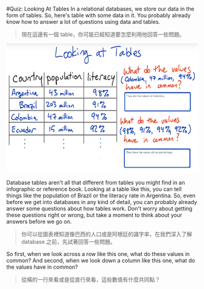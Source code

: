 #Quiz: Looking At Tables
In a relational databases, we store our data in the form of tables. So, here's table with some data in it. You probably already know how to answer a lot of questions using data and tables.
>現在這邊有一個 table，你可能已經知道要怎麼利用他回答一些問題。

![](/assets/lookingAtTable_1.png)


Database tables aren't all that different from tables you might find in an infographic or reference book. Looking at a table like this, you can tell things like the population of Brazil or the literacy rate in Argentina. So, even before we get into databases in any kind of detail, you can probably already answer some questions about how tables work. Don't worry about getting these questions right or wrong, but take a moment to think about your answers before we go on.
>你可以從圖表裡知道像巴西的人口或是阿根廷的識字率，在我們深入了解 database 之前，先試著回答一些問題。

So first, when we look across a row like this one, what do these values in common? And second, when we look down a column like this one, what do the values have in common?
>從橫的一行來看或是從直行來看，這些數值有什麼共同點？

